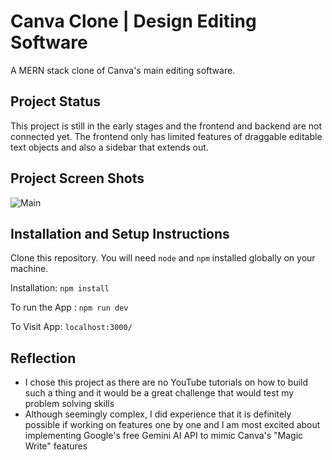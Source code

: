 # Canva Clone | Design Editing Software
A MERN stack clone of Canva's main editing software.

## Project Status
This project is still in the early stages and the frontend and backend are not connected yet. The frontend only has limited features of draggable editable text objects and also a sidebar that extends out.

## Project Screen Shots
![Main](https://i.ibb.co/rwP5fP7/canvaclonemock.png) 

## Installation and Setup Instructions
Clone this repository. You will need `node` and `npm` installed globally on your machine.  

Installation:
`npm install`  

To run the App :
`npm run dev`  

To Visit App:
`localhost:3000/`  

## Reflection
- I chose this project as there are no YouTube tutorials on how to build such a thing and it would be a great challenge that would test my problem solving skills
- Although seemingly complex, I did experience that it is definitely possible if working on features one by one and I am most excited about implementing Google's free Gemini AI API to mimic Canva's "Magic Write" features
